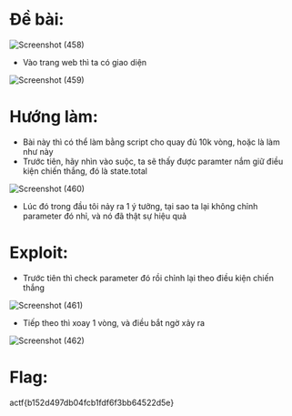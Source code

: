 # Đề bài:
![Screenshot (458)](https://github.com/ductohno/ehc-adward/assets/152991010/1d3aae34-a1af-458e-b2de-b269f4a44a1f)

- Vào trang web thì ta có giao diện

![Screenshot (459)](https://github.com/ductohno/ehc-adward/assets/152991010/894a565c-059e-463a-b0e7-a57d32cf00b5)

# Hướng làm:

- Bài này thì có thể làm bằng script cho quay đủ 10k vòng, hoặc là làm như này
- Trước tiên, hãy nhìn vào suộc, ta sẽ thấy được paramter nắm giữ điều kiện chiến thắng, đó là state.total

![Screenshot (460)](https://github.com/ductohno/ehc-adward/assets/152991010/11f66270-0301-4e38-b3bd-edb22650926e)

- Lúc đó trong đầu tôi nảy ra 1 ý tưởng, tại sao ta lại không chỉnh parameter đó nhỉ, và nó đã thật sự hiệu quả

# Exploit:

- Trước tiên thì check parameter đó rồi chỉnh lại theo điều kiện chiến thắng

![Screenshot (461)](https://github.com/ductohno/ehc-adward/assets/152991010/19d5b3e2-2263-43d0-b57a-63befb1100ed)

- Tiếp theo thì xoay 1 vòng, và điều bắt ngờ xảy ra

![Screenshot (462)](https://github.com/ductohno/ehc-adward/assets/152991010/6d7b11bb-b5aa-46b1-9071-22b4c69de216)

# Flag:
actf{b152d497db04fcb1fdf6f3bb64522d5e}



